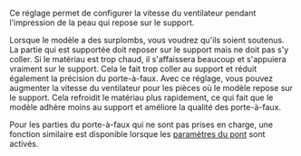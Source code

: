Ce réglage permet de configurer la vitesse du ventilateur pendant l'impression de la peau qui repose sur le support.

Lorsque le modèle a des surplombs, vous voudrez qu'ils soient soutenus. La partie qui est supportée doit reposer sur le support mais ne doit pas s'y coller. Si le matériau est trop chaud, il s'affaissera beaucoup et s'appuiera vraiment sur le support. Cela le fait trop coller au support et réduit également la précision du porte-à-faux. Avec ce réglage, vous pouvez augmenter la vitesse du ventilateur pour les pièces où le modèle repose sur le support. Cela refroidit le matériau plus rapidement, ce qui fait que le modèle adhère moins au support et améliore la qualité des porte-à-faux.

Pour les parties du porte-à-faux qui ne sont pas prises en charge, une fonction similaire est disponible lorsque les [paramètres du pont](../experimental/bridge_settings_enabled.md) sont activés.
